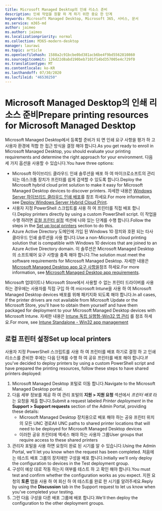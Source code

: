 ```yaml
---
title: Microsoft Managed Desktop의 인쇄 리소스 준비
description: 인쇄 작업을 원활 하 게 하기 위한 중요 한 단계
keywords: Microsoft Managed Desktop, Microsoft 365, 서비스, 문서
ms.service: m365-md
author: jaimeo
ms.author: jaimeo
ms.localizationpriority: normal
ms.collection: M365-modern-desktop
manager: laurawi
ms.topic: article
ms.openlocfilehash: 1588a2c91bcbe0bd381acb6be4f9bd5562810860
ms.sourcegitcommit: 126d22d8abd190beb7101f14bd357005e4c729f0
ms.translationtype: MT
ms.contentlocale: ko-KR
ms.lasthandoff: 07/30/2020
ms.locfileid: "46530250"
---
```

# <a name="prepare-printing-resources-for-microsoft-managed-desktop"></a><span data-ttu-id="64f79-104">Microsoft Managed Desktop의 인쇄 리소스 준비</span><span class="sxs-lookup"><span data-stu-id="64f79-104">Prepare printing resources for Microsoft Managed Desktop</span></span>

<span data-ttu-id="64f79-105">Microsoft Managed Desktop에서 등록할 준비가 되 면 인쇄 요구 사항을 평가 하 고 사용자 환경에 적합 한 접근 방식을 결정 해야 합니다.</span><span class="sxs-lookup"><span data-stu-id="64f79-105">As you get ready to enroll in Microsoft Managed Desktop, you should evaluate your printing requirements and determine the right approach for your environment.</span></span> <span data-ttu-id="64f79-106">다음 세 가지 옵션을 사용할 수 있습니다.</span><span class="sxs-lookup"><span data-stu-id="64f79-106">You have three options:</span></span>
 
- <span data-ttu-id="64f79-107">Microsoft 하이브리드 클라우드 인쇄 솔루션을 배포 하 여 마이크로소프트의 관리 되는 데스크톱 장치가 프린터를 쉽게 검색할 수 있도록 합니다.</span><span class="sxs-lookup"><span data-stu-id="64f79-107">Deploy the Microsoft hybrid cloud print solution to make it easy for Microsoft Managed Desktop devices to discover printers.</span></span> <span data-ttu-id="64f79-108">자세한 내용은 [Windows Server 하이브리드 클라우드 인쇄 배포](https://docs.microsoft.com/windows-server/administration/hybrid-cloud-print/hybrid-cloud-print-deploy)를 참조 하세요.</span><span class="sxs-lookup"><span data-stu-id="64f79-108">For more information, see [Deploy Windows Server Hybrid Cloud Print](https://docs.microsoft.com/windows-server/administration/hybrid-cloud-print/hybrid-cloud-print-deploy).</span></span>
- <span data-ttu-id="64f79-109">사용자 지정 PowerShell 스크립트를 사용 하 여 프린터를 직접 배포 합니다.</span><span class="sxs-lookup"><span data-stu-id="64f79-109">Deploy printers directly by using a custom PowerShell script.</span></span> <span data-ttu-id="64f79-110">이 작업을 수행 하려면 [로컬 프린터 설정](#set-up-local-printers) 섹션에 나와 있는 단계를 수행 합니다.</span><span class="sxs-lookup"><span data-stu-id="64f79-110">Follow the steps in the [Set up local printers](#set-up-local-printers) section to do this.</span></span>
- <span data-ttu-id="64f79-111">Azure Active Directory 도메인에 가입 된 Windows 10 장치와 호환 되는 타사 클라우드 인쇄 솔루션을 사용 합니다.</span><span class="sxs-lookup"><span data-stu-id="64f79-111">Use a non-Microsoft cloud printing solution that is compatible with Windows 10 devices that are joined to an Azure Active Directory domain.</span></span> <span data-ttu-id="64f79-112">이 솔루션은 Microsoft Managed Desktop의 소프트웨어 요구 사항을 충족 해야 합니다.</span><span class="sxs-lookup"><span data-stu-id="64f79-112">The solution must meet the software requirements for Microsoft Managed Desktop.</span></span> <span data-ttu-id="64f79-113">자세한 내용은 [Microsoft Managed Desktop app 요구 사항을](../service-description/mmd-app-requirements.md)참조 하세요.</span><span class="sxs-lookup"><span data-stu-id="64f79-113">For more information, see [Microsoft Managed Desktop app requirements](../service-description/mmd-app-requirements.md).</span></span>
 
<span data-ttu-id="64f79-114">Microsoft 업데이트나 Microsoft Store에서 사용할 수 없는 프린터 드라이버를 사용 하는 경우에는 사용자를 직접 구입 하 여 microsoft Intune을 사용 하 여 Microsoft Managed Desktop devices 배포를 위해 패키지화 되도록 해야 합니다.</span><span class="sxs-lookup"><span data-stu-id="64f79-114">In all cases, if the printer drivers are not available from Microsoft Update or the Microsoft Store, you'll have to obtain them yourself and have them packaged for deployment to your Microsoft Managed Desktop devices with Microsoft Intune.</span></span> <span data-ttu-id="64f79-115">자세한 내용은 [Intune 독립 실행형-Win32 앱 관리](https://docs.microsoft.com/mem/intune/apps/apps-win32-app-management) 를 참조 하세요.</span><span class="sxs-lookup"><span data-stu-id="64f79-115">For more, see [Intune Standalone - Win32 app management](https://docs.microsoft.com/mem/intune/apps/apps-win32-app-management)</span></span>

## <a name="set-up-local-printers"></a><span data-ttu-id="64f79-116">로컬 프린터 설정</span><span class="sxs-lookup"><span data-stu-id="64f79-116">Set up local printers</span></span>

<span data-ttu-id="64f79-117">사용자 지정 PowerShell 스크립트를 사용 하 여 프린터를 배포 하기로 결정 하 고 인쇄 리소스를 준비한 후에는 다음 단계를 수행 하 여 공유 프린터를 배포 해야 합니다.</span><span class="sxs-lookup"><span data-stu-id="64f79-117">If you've decided to deploy printers by using a custom PowerShell script and have prepared the printing resources, follow these steps to have shared printers deployed:</span></span>

1.  <span data-ttu-id="64f79-118">Microsoft Managed Desktop 포털로 이동 합니다.</span><span class="sxs-lookup"><span data-stu-id="64f79-118">Navigate to the Microsoft Managed Desktop portal.</span></span>
2.  <span data-ttu-id="64f79-119">다음 세부 정보를 제공 하 여 관리 포털의 **지원 > 지원 요청** 섹션에서 *프린터 배포* 라는 요청을 제출 합니다.</span><span class="sxs-lookup"><span data-stu-id="64f79-119">Submit a request labeled *Printer deployment* in the **Support > Support requests** section of the Admin Portal, providing these details:</span></span>
    - <span data-ttu-id="64f79-120">Microsoft Managed Desktop 장치용으로 배포 해야 하는 공유 프린터 위치의 모든 UNC 경로</span><span class="sxs-lookup"><span data-stu-id="64f79-120">All UNC paths to shared printer locations that will need to be deployed for Microsoft Managed Desktop devices</span></span>
    - <span data-ttu-id="64f79-121">이러한 공유 프린터에 액세스 해야 하는 사용자 그룹</span><span class="sxs-lookup"><span data-stu-id="64f79-121">User groups that require access to these shared printers</span></span>
3.  <span data-ttu-id="64f79-122">관리자 포털을 사용 하면 요청이 완료 된 시기를 알 수 있습니다.</span><span class="sxs-lookup"><span data-stu-id="64f79-122">Using the Admin Portal, we'll let you know when the request has been completed.</span></span> <span data-ttu-id="64f79-123">처음에는 테스트 배포 그룹의 장치에만 구성을 배포 합니다.</span><span class="sxs-lookup"><span data-stu-id="64f79-123">Initially we'll only deploy the configuration to devices in the Test deployment group.</span></span>
4.  <span data-ttu-id="64f79-124">구성이 예상 대로 작동 하는지 여부를 테스트 하 고 확인 해야 합니다.</span><span class="sxs-lookup"><span data-stu-id="64f79-124">You must test and confirm whether the configuration works as you expect.</span></span> <span data-ttu-id="64f79-125">지원 요청의 **토론** 탭을 사용 하 여 회신 하 여 테스트를 완료 한 시기를 알려주세요.</span><span class="sxs-lookup"><span data-stu-id="64f79-125">Reply by using the **Discussion** tab in the Support request to let us know when you've completed your testing.</span></span>
5.  <span data-ttu-id="64f79-126">그런 다음 구성을 다른 배포 그룹에 배포 합니다.</span><span class="sxs-lookup"><span data-stu-id="64f79-126">We'll then deploy the configuration to the other deployment groups.</span></span>

